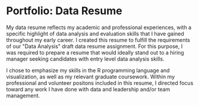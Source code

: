 # Portfolio: Data Resume

My data resume reflects my academic and professional experiences, with a specific highlight of data analysis and evaluation skills that I have gained throughout my early career. I created this resume to fulfill the requirements of our "Data Analysis" draft data resume assignment. For this purpose, I was required to prepare a resume that would ideally stand out to a hiring manager seeking candidates with entry level data analysis skills. 

I chose to emphasize my skills in the R programming language and visualization, as well as my relevant graduate coursework. Within my professional and volunteer positons included in this resume, I directed focus toward any work I have done with data and leadership and/or team management.
